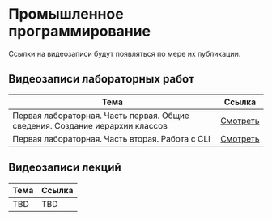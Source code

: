 # Промышленное программирование

Ссылки на видеозаписи будут появляться по мере их публикации.

## Видеозаписи лабораторных работ

| Тема | Ссылка |
| --- | --- |
| Первая лабораторная. Часть первая. Общие сведения. Создание иерархии классов| [Смотреть](https://disk.yandex.ru/i/j9wcfV3SFObLIg) |
| Первая лабораторная. Часть вторая. Работа с CLI| [Смотреть](https://disk.yandex.ru/i/59x2WuvxV4VU9A) |


## Видеозаписи лекций

| Тема | Ссылка |
| --- | --- |
| TBD | TBD |
